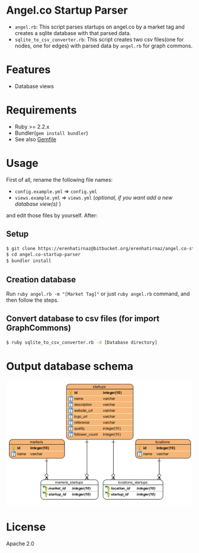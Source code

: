 # Angel.co Startup Parser
* `angel.rb`: This script parses startups on angel.co by a market tag and creates a sqlite
database with that parsed data.
* `sqlite_to_csv_converter.rb`: This script creates two csv files(one for nodes, one for
edges) with parsed data by `angel.rb` for graph commons.

# Features
* Database views

# Requirements
* Ruby >= 2.2.x
* Bundler(`gem install bundler`)
* See also [Gemfile](Gemfile)

# Usage
First of all, rename the following file names:

* `config.example.yml` => `config.yml`
* `views.example.yml` => `views.yml` (*optional, if you want add a new database view(s)* )

and edit those files by yourself. After:

## Setup
```bash
$ git clone https://erenhatirnaz@bitbucket.org/erenhatirnaz/angel.co-startup-parser.git
$ cd angel.co-startup-parser
$ bundler install
```

## Creation database
Run `ruby angel.rb -m "[Market Tag]"` or just `ruby angel.rb` command, and then follow the steps.

## Convert database to csv files (for import GraphCommons)
```bash
$ ruby sqlite_to_csv_converter.rb -d [Database directory]
```

# Output database schema
![database schema](db_schema.png)

# License
Apache 2.0
